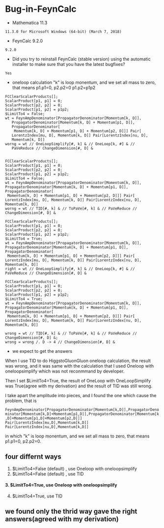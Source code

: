 # Bug-in-FeynCalc  

*  <summary>Mathematica 11.3</summary>    
```11.3.0 for Microsoft Windows (64-bit) (March 7, 2018)```
*  <summary>FeynCalc 9.2.0</summary> 
  ```9.2.0```
*  <summary>Did you try to reinstall FeynCalc (stable version) using the automatic installer to make sure that you have the latest bugfixes?</summary>    
  ```Yes```
  *  <summary>oneloop calculation "k" is loop monentum, and we set all mass to zero, that means p1.p1=0, p2.p2=0  p1.p2=p1p2  </summary>    
```
FCClearScalarProducts[];
ScalarProduct[p1, p1] = 0;
ScalarProduct[p2, p2] = 0;
ScalarProduct[p1, p2] = p1p2;
$LimitTo4 = False;  
wt = FeynAmpDenominator[PropagatorDenominator[Momentum[k, D]], 
   PropagatorDenominator[Momentum[k, D] + Momentum[p1, D]], 
   PropagatorDenominator[
    Momentum[k, D] + Momentum[p1, D] + Momentum[p2, D]]] Pair[
   LorentzIndex[mu, D], Momentum[k, D]] Pair[LorentzIndex[nu, D], 
   Momentum[k, D]]  
worng = wt // OneLoopSimplify[#, k] & // OneLoop[k, #] & // 
   PaVeReduce // ChangeDimension[#, D] &
   
   ```
   
   ```
FCClearScalarProducts[];
ScalarProduct[p1, p1] = 0;
ScalarProduct[p2, p2] = 0;
ScalarProduct[p1, p2] = p1p2;
$LimitTo4 = False;
wt = FeynAmpDenominator[PropagatorDenominator[Momentum[k, D]], 
   PropagatorDenominator[Momentum[k, D] + Momentum[p1, D]], 
   PropagatorDenominator[
    Momentum[k, D] + Momentum[p1, D] + Momentum[p2, D]]] Pair[
   LorentzIndex[mu, D], Momentum[k, D]] Pair[LorentzIndex[nu, D], 
   Momentum[k, D]]
worng = wt // TID[#, k] & // ToPaVe[#, k] & // PaVeReduce // 
  ChangeDimension[#, D] &
 
   ```
   
   ```
FCClearScalarProducts[];
ScalarProduct[p1, p1] = 0;
ScalarProduct[p2, p2] = 0;
ScalarProduct[p1, p2] = p1p2;
$LimitTo4 = True;
wt = FeynAmpDenominator[PropagatorDenominator[Momentum[k, D]], 
   PropagatorDenominator[Momentum[k, D] + Momentum[p1, D]], 
   PropagatorDenominator[
    Momentum[k, D] + Momentum[p1, D] + Momentum[p2, D]]] Pair[
   LorentzIndex[mu, D], Momentum[k, D]] Pair[LorentzIndex[nu, D], 
   Momentum[k, D]]
right = wt // OneLoopSimplify[#, k] & // OneLoop[k, #] & // 
   PaVeReduce // ChangeDimension[#, D] &
   ```
   
   ```
FCClearScalarProducts[];
ScalarProduct[p1, p1] = 0;
ScalarProduct[p2, p2] = 0;
ScalarProduct[p1, p2] = p1p2;
$LimitTo4 = True;
wt = FeynAmpDenominator[PropagatorDenominator[Momentum[k, D]], 
   PropagatorDenominator[Momentum[k, D] + Momentum[p1, D]], 
   PropagatorDenominator[
    Momentum[k, D] + Momentum[p1, D] + Momentum[p2, D]]] Pair[
   LorentzIndex[mu, D], Momentum[k, D]] Pair[LorentzIndex[nu, D], 
   Momentum[k, D]]

wrong = wt // TID[#, k] & // ToPaVe[#, k] & // PaVeReduce // 
   ChangeDimension[#, D] &;
wrong = wrong /. D -> 4 // ChangeDimension[#, D] &
   ```
   
   

*  <summary>we expect to get the answers </summary> 


When I use TID to do HiggstoGluonGluon oneloop calculation, the result was wrong, and it was same with the calculation that I used Oneloop with oneloopsimplify which was not reconmmand by developer.    
  
Then I set $LimitTo4=True, the result of OneLoop with OneLoopSimplify was True(agree with my derivation) and the result of TID was still wrong.    

I  take apart the amplitude into pieces, and I found the one which cause the problem, that is   

```FeynAmpDenominator[PropagatorDenominator[Momentum[k,D]],PropagatorDenominator[Momentum[k,D]+Momentum[p1,D]],PropagatorDenominator[Momentum[k,D]+Momentum[p1,D]+Momentum[p2,D]]] Pair[LorentzIndex[mu,D],Momentum[k,D]] Pair[LorentzIndex[nu,D],Momentum[k,D]]```
  
in which "k" is loop monentum, and we set all mass to zero, that means p1.p1=0, p2.p2=0.

## four differnt ways

1. $LimitTo4=False (default) , use Oneloop with oneloopsimplify 
2. $LimitTo4=False (default) , use TID  
#### 3. $LimitTo4=True,             use Oneloop with oneloopsimplify 
4. $LimitTo4=True,             use TID

## we found only the thrid way gave the right answers(agreed with my derivation)

